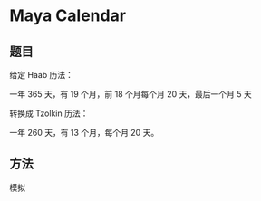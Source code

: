 # Maya Calendar

## 题目

给定 Haab 历法：

一年 365 天，有 19 个月，前 18 个月每个月 20 天，最后一个月 5 天

转换成 Tzolkin 历法：

一年 260 天，有 13 个月，每个月 20 天。


## 方法

模拟
